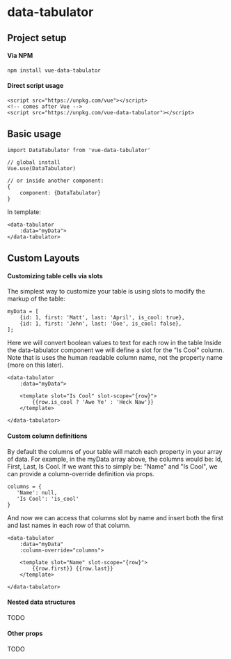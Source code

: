 # data-tabulator

## Project setup
#### Via NPM
```
npm install vue-data-tabulator
```

#### Direct script usage
```
<script src="https://unpkg.com/vue"></script>
<!-- comes after Vue -->
<script src="https://unpkg.com/vue-data-tabulator"></script>
```

## Basic usage
```
import DataTabulator from 'vue-data-tabulator'
```


```
// global install
Vue.use(DataTabulator)

// or inside another component:
{
    component: {DataTabulator}
}
```

In template:
```
<data-tabulator
    :data="myData">
</data-tabulator>
```

## Custom Layouts

#### Customizing table cells via slots
The simplest way to customize your table is using slots to modify the markup of the table:
```
myData = [
    {id: 1, first: 'Matt', last: 'April', is_cool: true},
    {id: 1, first: 'John', last: 'Doe', is_cool: false},
];
```

Here we will convert boolean values to text for each row in the table
Inside the data-tabulator component we will define a slot for the "Is Cool" column. Note that is uses the human readable column name, not the property name (more on this later).
```
<data-tabulator
    :data="myData">
    
    <template slot="Is Cool" slot-scope="{row}">
        {{row.is_cool ? 'Awe Ye' : 'Heck Naw'}}    
    </template>
    
</data-tabulator>
```

#### Custom column definitions
By default the columns of your table will match each property in your array of data. For example, in the myData array above, the columns would be: Id, First, Last, Is Cool.
If we want this to simply be: "Name" and "Is Cool", we can provide a column-override definition via props.
 
 ```
 columns = {
    'Name': null,
    'Is Cool': 'is_cool'
 }
 ```

And now we can access that columns slot by name and insert both the first and last names in each row of that column.
```
<data-tabulator
    :data="myData"
    :column-override="columns">
    
    <template slot="Name" slot-scope="{row}">
        {{row.first}} {{row.last}}    
    </template>
    
</data-tabulator>
```

#### Nested data structures
TODO

#### Other props
TODO
